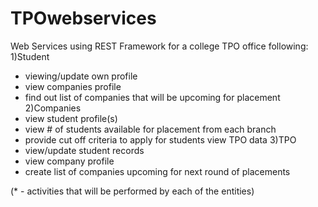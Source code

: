 # TPOwebservices

Web Services using REST Framework for a college TPO office following:
1)Student 
* viewing/update own profile
* view companies profile
* find out list of companies that will be upcoming for placement
2)Companies
* view student profile(s)
* view # of students available for placement from each branch 
* provide cut off criteria to apply for students
view TPO data
3)TPO
* view/update student records
* view company profile
* create list of companies upcoming for next round of placements

(* - activities that will be performed by each of the entities)
